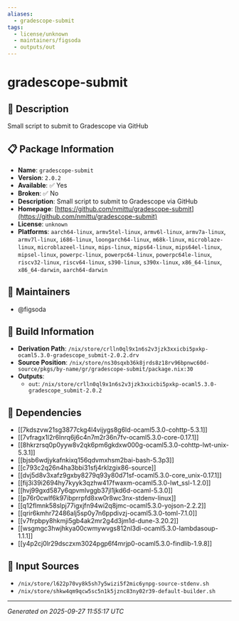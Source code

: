 ```yaml
---
aliases:
  - gradescope-submit
tags:
  - license/unknown
  - maintainers/figsoda
  - outputs/out
---
```


# gradescope-submit

## 📝 Description

Small script to submit to Gradescope via GitHub

## 📋 Package Information

- **Name**: `gradescope-submit`
- **Version**: `2.0.2`
- **Available**: ✅ Yes
- **Broken**: ✅ No
- **Description**: Small script to submit to Gradescope via GitHub
- **Homepage**: [https://github.com/nmittu/gradescope-submit](https://github.com/nmittu/gradescope-submit)
- **License**: `unknown`
- **Platforms**: `aarch64-linux`, `armv5tel-linux`, `armv6l-linux`, `armv7a-linux`, `armv7l-linux`, `i686-linux`, `loongarch64-linux`, `m68k-linux`, `microblaze-linux`, `microblazeel-linux`, `mips-linux`, `mips64-linux`, `mips64el-linux`, `mipsel-linux`, `powerpc-linux`, `powerpc64-linux`, `powerpc64le-linux`, `riscv32-linux`, `riscv64-linux`, `s390-linux`, `s390x-linux`, `x86_64-linux`, `x86_64-darwin`, `aarch64-darwin`
## 👥 Maintainers

- @figsoda


## 🔧 Build Information

- **Derivation Path**: `/nix/store/crlln0ql9x1n6s2v3jzk3xxicbi5pxkp-ocaml5.3.0-gradescope_submit-2.0.2.drv`
- **Source Position**: `/nix/store/ns30sqxb36k8jrds8z18rv96bpnwc60d-source/pkgs/by-name/gr/gradescope-submit/package.nix:30`
- **Outputs**:
  - `out`:  `/nix/store/crlln0ql9x1n6s2v3jzk3xxicbi5pxkp-ocaml5.3.0-gradescope_submit-2.0.2`

## 🔗 Dependencies

- [[7kdszvw21sg3877ckg4l4vijygs8g6ld-ocaml5.3.0-cohttp-5.3.1]]
- [[7vfragx1l2r6lnrq6j6c4n7m2r36n7fv-ocaml5.3.0-core-0.17.1]]
- [[8hkrzrsq0p0yyw8v2qk6pm6gkdxw000g-ocaml5.3.0-cohttp-lwt-unix-5.3.1]]
- [[bjsb6wdjykafnkixq156qdvmxhsm2bai-bash-5.3p3]]
- [[c793c2q26n4ha3bbi31sfj4rklzgix86-source]]
- [[dvj5d8v3xafz9gxby8279q93y80d71sf-ocaml5.3.0-core_unix-0.17.1]]
- [[fij3i39i2694hy7kyyk3qzhw417fwaxm-ocaml5.3.0-lwt_ssl-1.2.0]]
- [[hvj99gxd587y6qpvmlvggb37jl1jkd6d-ocaml-5.3.0]]
- [[p76r0cwlf6k97ibprrpfd8xw0r8wc3nx-stdenv-linux]]
- [[q12flmnk58slpj77igxjfn94wi2q8jmc-ocaml5.3.0-yojson-2.2.2]]
- [[qrir6kmhr72486alj5sp0y7n6ppdivzj-ocaml5.3.0-toml-7.1.0]]
- [[v7frpbpy8hkmji5gb4ak2mr2g4d3jm1d-dune-3.20.2]]
- [[wsgmgc3hwjhkya00cwmywvgs812nl3di-ocaml5.3.0-lambdasoup-1.1.1]]
- [[y4p2cj0lr29dsczxm3024pgp6f4mrjp0-ocaml5.3.0-findlib-1.9.8]]

## 📁 Input Sources

- `/nix/store/l622p70vy8k5sh7y5wizi5f2mic6ynpg-source-stdenv.sh`
- `/nix/store/shkw4qm9qcw5sc5n1k5jznc83ny02r39-default-builder.sh`

---
*Generated on 2025-09-27 11:55:17 UTC*
